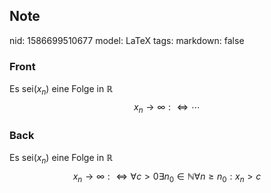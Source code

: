 ## Note
nid: 1586699510677
model: LaTeX
tags: 
markdown: false

### Front
Es sei$\left(x_{n}\right)$ eine Folge in $\mathbb{R}$
$$
x_{n} \rightarrow \infty: \Longleftrightarrow \cdots
$$

### Back
Es sei$\left(x_{n}\right)$ eine Folge in $\mathbb{R}$
$$
x_{n} \rightarrow \infty: \Longleftrightarrow \forall c>0 \exists n_{0} \in \mathbb{N} \forall n \geq n_{0}: x_{n}>c
$$
